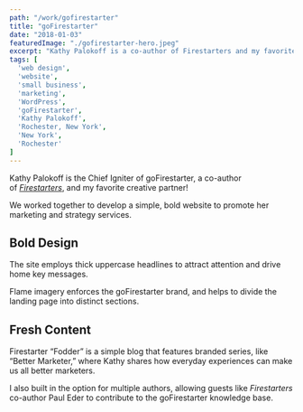 ```yaml
---
path: "/work/gofirestarter"
title: "goFirestarter"
date: "2018-01-03"
featuredImage: "./gofirestarter-hero.jpeg"
excerpt: "Kathy Palokoff is a co-author of Firestarters and my favorite creative partner! We worked together to create a bold new website for her company."
tags: [
  'web design',
  'website',
  'small business',
  'marketing',
  'WordPress',
  'goFirestarter',
  'Kathy Palokoff',
  'Rochester, New York',
  'New York',
  'Rochester'
]
---
```


Kathy Palokoff is the Chief Igniter of goFirestarter, a co-author of [_Firestarters_](https://www.amazon.com/Firestarters-Innovators-Instigators-Initiators-Inspire/dp/1633883477/), and my favorite creative partner!

We worked together to develop a simple, bold website to promote her marketing and strategy services.

## Bold Design

The site employs thick uppercase headlines to attract attention and drive home key messages.

Flame imagery enforces the goFirestarter brand, and helps to divide the landing page into distinct sections.

## Fresh Content

Firestarter “Fodder” is a simple blog that features branded series, like “Better Marketer,” where Kathy shares how everyday experiences can make us all better marketers.

I also built in the option for multiple authors, allowing guests like _Firestarters_ co-author Paul Eder to contribute to the goFirestarter knowledge base.
